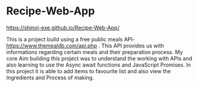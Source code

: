 # Recipe-Web-App
https://shinoj-exe.github.io/Recipe-Web-App/

This is a project build using a free public meals API-https://www.themealdb.com/api.php . This API provides us with informations regarding certain meals and their preparation process. 
My core Aim building this project was to understand the working with APIs and also learning to use the Async await functions and JavaScript Promises. In this project it is able to add items to favourite list and also view the Ingredients and Process of making.
